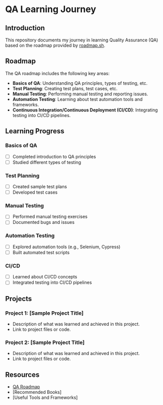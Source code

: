 # QA Learning Journey

## Introduction
This repository documents my journey in learning Quality Assurance (QA) based on the roadmap provided by [roadmap.sh](https://roadmap.sh/qa). 

## Roadmap
The QA roadmap includes the following key areas:
- **Basics of QA**: Understanding QA principles, types of testing, etc.
- **Test Planning**: Creating test plans, test cases, etc.
- **Manual Testing**: Performing manual testing and reporting issues.
- **Automation Testing**: Learning about test automation tools and frameworks.
- **Continuous Integration/Continuous Deployment (CI/CD)**: Integrating testing into CI/CD pipelines.

## Learning Progress
### Basics of QA
- [ ] Completed introduction to QA principles
- [ ] Studied different types of testing

### Test Planning
- [ ] Created sample test plans
- [ ] Developed test cases

### Manual Testing
- [ ] Performed manual testing exercises
- [ ] Documented bugs and issues

### Automation Testing
- [ ] Explored automation tools (e.g., Selenium, Cypress)
- [ ] Built automated test scripts

### CI/CD
- [ ] Learned about CI/CD concepts
- [ ] Integrated testing into CI/CD pipelines

## Projects
### Project 1: [Sample Project Title]
- Description of what was learned and achieved in this project.
- Link to project files or code.

### Project 2: [Sample Project Title]
- Description of what was learned and achieved in this project.
- Link to project files or code.

## Resources
- [QA Roadmap](https://roadmap.sh/qa)
- [Recommended Books]
- [Useful Tools and Frameworks]
